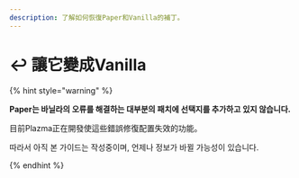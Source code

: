 ```yaml
---
description: 了解如何恢復Paper和Vanilla的補丁。
---
```


# ↩️ 讓它變成Vanilla

{% hint style="warning" %}

**Paper는 바닐라의 오류를 해결하는 대부분의 패치에 선택지를 추가하고 있지 않습니다.**

目前Plazma正在開發使這些錯誤修復配置失效的功能。

따라서 아직 본 가이드는 작성중이며, 언제나 정보가 바뀔 가능성이 있습니다.

{% endhint %}
